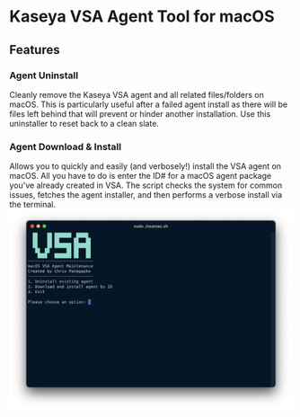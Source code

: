 # Kaseya VSA Agent Tool for macOS
## Features
### Agent Uninstall
Cleanly remove the Kaseya VSA agent and all related files/folders on macOS. This is particularly useful after a failed agent install as there will be files left behind that will prevent or hinder another installation. Use this uninstaller to reset back to a clean slate.

### Agent Download & Install
Allows you to quickly and easily (and verbosely!) install the VSA agent on macOS. All you have to do is enter the ID# for a macOS agent package you've already created in VSA. The script checks the system for common issues, fetches the agent installer, and then performs a verbose install via the terminal. 
![Main Menu](images/vsamac-main.png)
